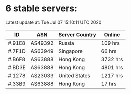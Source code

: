 # 6 stable servers:

Latest update at: Tue Jul 07 15:10:11 UTC 2020

| ID | ASN | Server Country | Online |
| -- | --- | -------------- | ------ |
| #.91E8 | AS49392 | Russia | 109 hrs |
| #.7F1D | AS63949 | Singapore | 66 hrs |
| #.B6F8 | AS63888 | Hong Kong | 3732 hrs |
| #.BD3E | AS63888 | Hong Kong | 4801 hrs |
| #.1278 | AS23033 | United States | 1217 hrs |
| #.33B9 | AS63888 | Hong Kong | 17 hrs |

